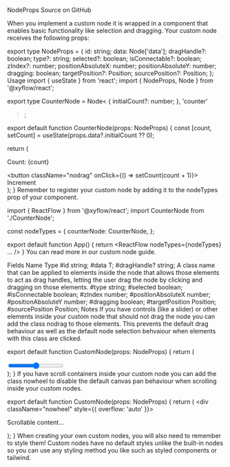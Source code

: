 NodeProps<T>
Source on GitHub

When you implement a custom node it is wrapped in a component that enables basic functionality like selection and dragging. Your custom node receives the following props:

export type NodeProps<NodeType extends Node = Node> = {
  id: string;
  data: Node['data'];
  dragHandle?: boolean;
  type?: string;
  selected?: boolean;
  isConnectable?: boolean;
  zIndex?: number;
  positionAbsoluteX: number;
  positionAbsoluteY: number;
  dragging: boolean;
  targetPosition?: Position;
  sourcePosition?: Position;
};
Usage
import { useState } from 'react';
import { NodeProps, Node } from '@xyflow/react';
 
export type CounterNode = Node<
  {
    initialCount?: number;
  },
  'counter'
>;
 
export default function CounterNode(props: NodeProps<CounterNode>) {
  const [count, setCount] = useState(props.data?.initialCount ?? 0);
 
  return (
    <div>
      <p>Count: {count}</p>
      <button className="nodrag" onClick={() => setCount(count + 1)}>
        Increment
      </button>
    </div>
  );
}
Remember to register your custom node by adding it to the nodeTypes prop of your <ReactFlow /> component.

import { ReactFlow } from '@xyflow/react';
import CounterNode from './CounterNode';
 
const nodeTypes = {
  counterNode: CounterNode,
};
 
export default function App() {
  return <ReactFlow nodeTypes={nodeTypes} ... />
}
You can read more in our custom node guide.

Fields
Name	Type
#id
string;
#data
T;
#dragHandle?
string;
A class name that can be applied to elements inside the node that allows those elements to act as drag handles, letting the user drag the node by clicking and dragging on those elements.
#type
string;
#selected
boolean;
#isConnectable
boolean;
#zIndex
number;
#positionAbsoluteX
number;
#positionAbsoluteY
number;
#dragging
boolean;
#targetPosition
Position;
#sourcePosition
Position;
Notes
If you have controls (like a slider) or other elements inside your custom node that should not drag the node you can add the class nodrag to those elements. This prevents the default drag behaviour as well as the default node selection behvaiour when elements with this class are clicked.

export default function CustomNode(props: NodeProps) {
  return (
    <div>
      <input className="nodrag" type="range" min={0} max={100} />
    </div>
  );
}
If you have scroll containers inside your custom node you can add the class nowheel to disable the default canvas pan behaviour when scrolling inside your custom nodes.

export default function CustomNode(props: NodeProps) {
  return (
    <div className="nowheel" style={{ overflow: 'auto' }}>
      <p>Scrollable content...</p>
    </div>
  );
}
When creating your own custom nodes, you will also need to remember to style them! Custom nodes have no default styles unlike the built-in nodes so you can use any styling method you like such as styled components or tailwind.

